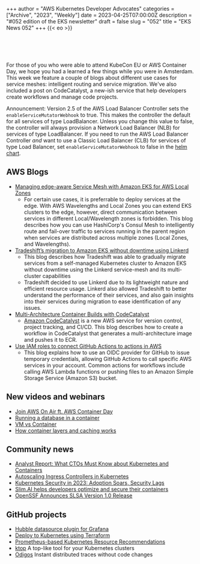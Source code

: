 +++
author = "AWS Kubernetes Developer Advocates"
categories = ["Archive", "2023", "Weekly"]
date = 2023-04-25T07:00:00Z
description = "#052 edition of the EKS newsletter"
draft = false
slug = "052"
title = "EKS News 052"
+++
{{< eo >}}

<br/><br/><br/><br/>
For those of you who were able to attend KubeCon EU or AWS Container Day, we hope you had a learned a few things while you were in Amsterdam. This week we feature a couple of blogs about different use cases for service meshes: intelligent routing and service migration. We've also included a post on CodeCatalyst, a new-ish service that help developers create workflows and manage code projects. 
 
Announcement: Version 2.5 of the AWS Load Balancer Controller sets the `enableServiceMutatorWebhook` to true. This makes the controller the default for all services of type LoadBalancer. Unless you change this value to false, the controller will always provision a Network Load Balancer (NLB) for services of type LoadBalancer. If you need to run the AWS Load Balancer Controller _and_ want to use a Classic Load Balancer (CLB) for services of type Load Balancer, set `enableServiceMutatorWebhook` to false in the [helm chart](https://github.com/kubernetes-sigs/aws-load-balancer-controller/blob/ff8c13d4cc368f8073421a46918cadd7c0fc760a/helm/aws-load-balancer-controller/values.yaml#L352-L353).

## AWS Blogs
* [Managing edge-aware Service Mesh with Amazon EKS for AWS Local Zones](https://aws.amazon.com/blogs/containers/managing-edge-aware-service-mesh-with-amazon-eks-for-aws-local-zones/)
    * For certain use cases, it is preferrable to deploy services at the edge. With AWS Wavelengths and Local Zones you can extend EKS clusters to the edge, however, direct communication between services in different Local/Wavelength zones is forbidden. This blog describes how you can use HashiCorp's Consul Mesh to intelligently route and fail-over traffic to services running in the parent region when services are distributed across multiple zones (Local Zones, and Wavelengths). 
* [Tradeshift’s migration to Amazon EKS without downtime using Linkerd](https://aws.amazon.com/blogs/containers/tradeshifts-migration-to-amazon-eks-without-downtime-using-linkerd/)
    * This blog describes how Tradeshift was able to gradually migrate services from a self-managed Kubernetes cluster to Amazon EKS without downtime using the Linkerd service-mesh and its multi-cluster capabilities
    * Tradeshift decided to use Linkerd due to its lightweight nature and efficient resource usage. Linkerd also allowed Tradeshift to better understand the performance of their services, and also gain insights into their services during migration to ease identification of any issues.
* [Multi-Architecture Container Builds with CodeCatalyst](https://aws.amazon.com/blogs/devops/multi-architecture-container-builds-with-codecatalyst)
    * [Amazon CodeCatalyst](https://aws.amazon.com/codecatalyst/) is a new AWS service for version control, project tracking, and CI/CD. This blog describes how to create a workflow in CodeCatalyst that generates a multi-architecture image and pushes it to ECR. 
* [Use IAM roles to connect GitHub Actions to actions in AWS](https://aws.amazon.com/blogs/security/use-iam-roles-to-connect-github-actions-to-actions-in-aws)
    * This blog explains how to use an OIDC provider for GitHub to issue temporary credentials, allowing GitHub Actions to call specific AWS services in your account. Common actions for workflows include calling AWS Lambda functions or pushing files to an Amazon Simple Storage Service (Amazon S3) bucket.

## New videos and webinars
* [Join AWS On Air ft. AWS Container Day](https://www.youtube.com/watch?v=LGD52z0LxAA)
* [Running a database in a container](https://www.youtube.com/shorts/S7nuMKZceXM)
* [VM vs Container](https://www.youtube.com/shorts/7BGRt2g05lc)
* [How container layers and caching works](https://www.youtube.com/shorts/N-a0h7VBXdU)

## Community news
* [Analyst Report: What CTOs Must Know about Kubernetes and Containers](https://thenewstack.io/analyst-report-what-ctos-must-know-about-kubernetes-and-containers/)
* [Autoscaling Ingress Controllers in Kubernetes](https://itnext.io/autoscaling-ingress-controllers-in-kubernetes-c64b47088485)
* [Kubernetes Security in 2023: Adoption Soars, Security Lags](https://thenewstack.io/kubernetes-security-in-2023-adoption-soars-security-lags/)
* [Slim.AI helps developers optimize and secure their containers](https://techcrunch.com/2023/04/17/slim-ai-helps-developers-optimize-and-secure-their-containers/)
* [OpenSSF Announces SLSA Version 1.0 Release](https://openssf.org/press-release/2023/04/19/openssf-announces-slsa-version-1-0-release/)

## GitHub projects
* [Hubble datasource plugin for Grafana](https://grafana.com/grafana/plugins/isovalent-hubble-datasource/)
* [Deploy to Kubernetes using Terraform](https://gist.github.com/darkn3rd/d598f124872ed003fe062a7a3f1806ec#deploy-to-kubernetes-using-terraform)
* [Prometheus-based Kubernetes Resource Recommendations](https://github.com/robusta-dev/krr)
* [ktop](https://github.com/vladimirvivien/ktop) A top-like tool for your Kubernetes clusters
* [Odigos](https://github.com/keyval-dev/odigos) Instant distributed traces without code changes
